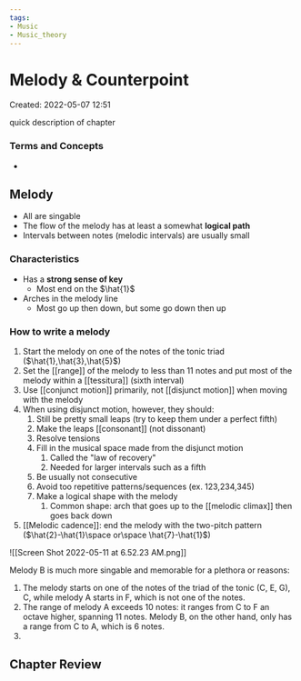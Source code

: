 ```yaml
---
tags:
- Music
- Music_theory
---
```

# Melody & Counterpoint 
Created: 2022-05-07 12:51  

quick description of chapter 

### Terms and Concepts  
- 

## Melody 
- All are singable 
- The flow of the melody has at least a somewhat **logical path** 
- Intervals between notes (melodic intervals) are usually small 

### Characteristics 
- Has a **strong sense of key** 
	- Most end on the $\hat{1}$ 
- Arches in the melody line 
	- Most go up then down, but some go down then up 

### How to write a melody 
1. Start the melody on one of the notes of the tonic triad ($\hat{1},\hat{3},\hat{5}$) 
2. Set the [[range]] of the melody to less than 11 notes and put most of the melody within a [[tessitura]] (sixth interval) 
3. Use [[conjunct motion]] primarily, not [[disjunct motion]] when moving with the melody 
4. When using disjunct motion, however, they should: 
	1. Still be pretty small leaps (try to keep them under a perfect fifth) 
	2. Make the leaps [[consonant]] (not dissonant) 
	3. Resolve tensions 
	4. Fill in the musical space made from the disjunct motion 
		1. Called the "law of recovery" 
		2. Needed for larger intervals such as a fifth 
	5. Be usually not consecutive 
	6. Avoid too repetitive patterns/sequences (ex. 123,234,345) 
	7. Make a logical shape with the melody 
		1. Common shape: arch that goes up to the [[melodic climax]] then goes back down 
5. [[Melodic cadence]]: end the melody with the two-pitch pattern ($\hat{2}-\hat{1}\space or\space \hat{7}-\hat{1}$) 

![[Screen Shot 2022-05-11 at 6.52.23 AM.png]]

Melody B is much more singable and memorable for a plethora or reasons: 
1. The melody starts on one of the notes of the triad of the tonic (C, E, G), C, while melody A starts in F, which is not one of the notes. 
2. The range of melody A exceeds 10 notes: it ranges from C to F an octave higher, spanning 11 notes. Melody B, on the other hand, only has a range from C to A, which is 6 notes. 
3. 

## Chapter Review 